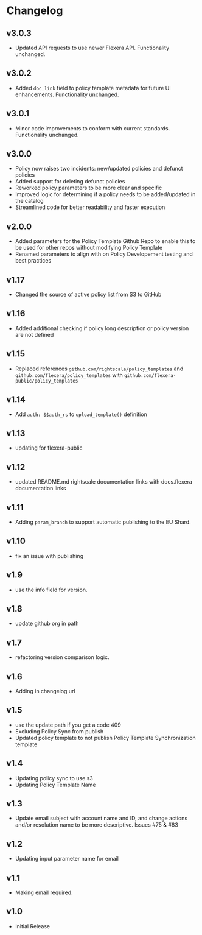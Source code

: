 # Changelog

## v3.0.3

- Updated API requests to use newer Flexera API. Functionality unchanged.

## v3.0.2

- Added `doc_link` field to policy template metadata for future UI enhancements. Functionality unchanged.

## v3.0.1

- Minor code improvements to conform with current standards. Functionality unchanged.

## v3.0.0

- Policy now raises two incidents: new/updated policies and defunct policies
- Added support for deleting defunct policies
- Reworked policy parameters to be more clear and specific
- Improved logic for determining if a policy needs to be added/updated in the catalog
- Streamlined code for better readability and faster execution

## v2.0.0

- Added parameters for the Policy Template Github Repo to enable this to be used for other repos without modifying Policy Template
- Renamed parameters to align with on Policy Developement testing and best practices

## v1.17

- Changed the source of active policy list from S3 to GitHub

## v1.16

- Added additional checking if policy long description or policy version are not defined

## v1.15

- Replaced references `github.com/rightscale/policy_templates` and `github.com/flexera/policy_templates` with `github.com/flexera-public/policy_templates`

## v1.14

- Add `auth: $$auth_rs` to `upload_template()` definition

## v1.13

- updating for flexera-public

## v1.12

- updated README.md rightscale documentation links with docs.flexera documentation links

## v1.11

- Adding `param_branch` to support automatic publishing to the EU Shard.

## v1.10

- fix an issue with publishing

## v1.9

- use the info field for version.

## v1.8

- update github org in path

## v1.7

- refactoring version comparison logic.

## v1.6

- Adding in changelog url

## v1.5

- use the update path if you get a code 409
- Excluding Policy Sync from publish
- Updated policy template to not publish Policy Template Synchronization template

## v1.4

- Updating policy sync to use s3
- Updating Policy Template Name

## v1.3

- Update email subject with account name and ID, and change actions and/or resolution name to be more descriptive. Issues #75 & #83

## v1.2

- Updating input parameter name for email

## v1.1

- Making email required.

## v1.0

- Initial Release
